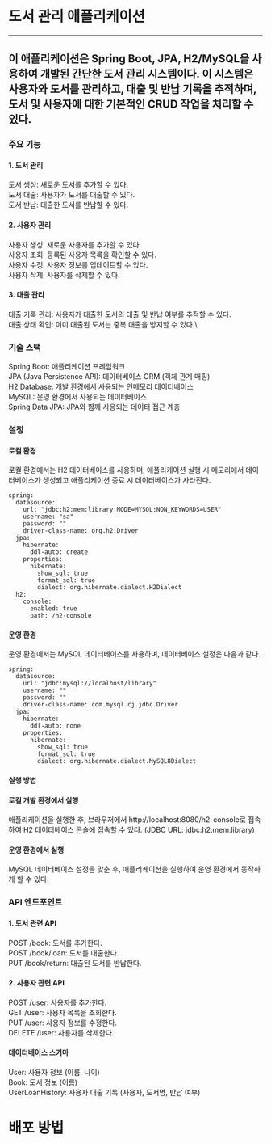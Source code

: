 # 도서 관리 애플리케이션

---

## 이 애플리케이션은 Spring Boot, JPA, H2/MySQL을 사용하여 개발된 간단한 도서 관리 시스템이다. 이 시스템은 사용자와 도서를 관리하고, 대출 및 반납 기록을 추적하며, 도서 및 사용자에 대한 기본적인 CRUD 작업을 처리할 수 있다.

### 주요 기능
#### 1. 도서 관리
도서 생성: 새로운 도서를 추가할 수 있다.\
도서 대출: 사용자가 도서를 대출할 수 있다.\
도서 반납: 대출한 도서를 반납할 수 있다.
#### 2. 사용자 관리
사용자 생성: 새로운 사용자를 추가할 수 있다.\
사용자 조회: 등록된 사용자 목록을 확인할 수 있다.\
사용자 수정: 사용자 정보를 업데이트할 수 있다.\
사용자 삭제: 사용자를 삭제할 수 있다.
#### 3. 대출 관리
대출 기록 관리: 사용자가 대출한 도서의 대출 및 반납 여부를 추적할 수 있다.\
대출 상태 확인: 이미 대출된 도서는 중복 대출을 방지할 수 있다.\
### 기술 스택
Spring Boot: 애플리케이션 프레임워크\
JPA (Java Persistence API): 데이터베이스 ORM (객체 관계 매핑)\
H2 Database: 개발 환경에서 사용되는 인메모리 데이터베이스\
MySQL: 운영 환경에서 사용되는 데이터베이스\
Spring Data JPA: JPA와 함께 사용되는 데이터 접근 계층
### 설정
#### 로컬 환경
로컬 환경에서는 H2 데이터베이스를 사용하며, 애플리케이션 실행 시 메모리에서 데이터베이스가 생성되고 애플리케이션 종료 시 데이터베이스가 사라진다.
```
spring:
  datasource:
    url: "jdbc:h2:mem:library;MODE=MYSQL;NON_KEYWORDS=USER"
    username: "sa"
    password: ""
    driver-class-name: org.h2.Driver
  jpa:
    hibernate:
      ddl-auto: create
    properties:
      hibernate:
        show_sql: true
        format_sql: true
        dialect: org.hibernate.dialect.H2Dialect
  h2:
    console:
      enabled: true
      path: /h2-console

```
#### 운영 환경
운영 환경에서는 MySQL 데이터베이스를 사용하며, 데이터베이스 설정은 다음과 같다.
```
spring:
  datasource:
    url: "jdbc:mysql://localhost/library"
    username: ""
    password: ""
    driver-class-name: com.mysql.cj.jdbc.Driver
  jpa:
    hibernate:
      ddl-auto: none
    properties:
      hibernate:
        show_sql: true
        format_sql: true
        dialect: org.hibernate.dialect.MySQL8Dialect
```
#### 실행 방법
#### 로컬 개발 환경에서 실행
애플리케이션을 실행한 후, 브라우저에서 http://localhost:8080/h2-console로 접속하여 H2 데이터베이스 콘솔에 접속할 수 있다. (JDBC URL: jdbc:h2:mem:library)

#### 운영 환경에서 실행
MySQL 데이터베이스 설정을 맞춘 후, 애플리케이션을 실행하여 운영 환경에서 동작하게 할 수 있다.

### API 엔드포인트
#### 1. 도서 관련 API
POST /book: 도서를 추가한다.\
POST /book/loan: 도서를 대출한다.\
PUT /book/return: 대출된 도서를 반납한다.

#### 2. 사용자 관련 API
POST /user: 사용자를 추가한다.\
GET /user: 사용자 목록을 조회한다.\
PUT /user: 사용자 정보를 수정한다.\
DELETE /user: 사용자를 삭제한다.

#### 데이터베이스 스키마
User: 사용자 정보 (이름, 나이)\
Book: 도서 정보 (이름)\
UserLoanHistory: 사용자 대출 기록 (사용자, 도서명, 반납 여부)


# 배포 방법

